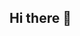## Hi there 👋

<!--
**yomnaelsafty/yomnaelsafty** is a ✨ _special_ ✨ repository because its `README.md` (this file) appears on your GitHub profile.


- 🔭 I’m front end developer and clinical pharmasist from Egypt
- 🌱 I’m currently learning python and javascript
- 👯 I’m a student in almdrasa programing course

- 📫 How to reach me: ...
  this is my linkeedin profile: www.linkedin.com/in/yomna-ali-66a778148


